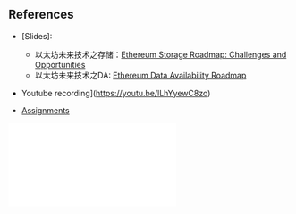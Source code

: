 ## References

- [Slides]:
  - 以太坊未来技术之存储：[Ethereum Storage Roadmap: Challenges and Opportunities](https://perfect-amphibian-929.notion.site/Ethereum-Storage-Roadmap-Challenges-and-Opportunities-9a02a3b8d6304bf4b495defd84ed0b71)
  - 以太坊未来技术之DA: [Ethereum Data Availability Roadmap](https://docs.google.com/presentation/d/1-RPl7iIlV9fkyfTzNT6VAxwadlCT3TC6OZJCtyF1-J0/)

- Youtube recording](https://youtu.be/lLhYyewC8zo)
- [Assignments](./task-3.md)



![作业](./task-3.md)

